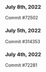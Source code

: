 ### July 8th, 2022

Commit #72502

### July 5th, 2022

Commit #314353


### July 4th, 2022

Commit #72281
